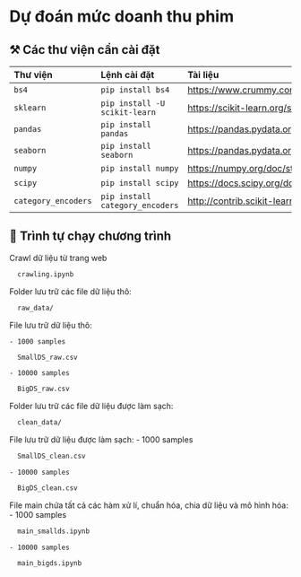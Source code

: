# Dự đoán mức doanh thu phim

## ⚒ Các thư viện cần cài đặt

| Thư viện            | Lệnh cài đặt                    | Tài liệu                                               |
| :------------------ | :------------------------------ | :----------------------------------------------------- |
| `bs4`               | `pip install bs4`               | https://www.crummy.com/software/BeautifulSoup/bs4/doc/ |
| `sklearn`           | `pip install -U scikit-learn`   | https://scikit-learn.org/stable/                       |
| `pandas`            | `pip install pandas`            | https://pandas.pydata.org/docs/                        |
| `seaborn`           | `pip install seaborn`           | https://pandas.pydata.org/docs/                        |
| `numpy`             | `pip install numpy`             | https://numpy.org/doc/stable/                          |
| `scipy`             | `pip install scipy`             | https://docs.scipy.org/doc/scipy/                      |
| `category_encoders` | `pip install category_encoders` | http://contrib.scikit-learn.org/category_encoders/     |

## 🚀 Trình tự chạy chương trình

Crawl dữ liệu từ trang web

```bash
  crawling.ipynb
```

Folder lưu trữ các file dữ liệu thô:

```bash
  raw_data/
```

File lưu trữ dữ liệu thô: 

    - 1000 samples

```bash
  SmallDS_raw.csv
```

    - 10000 samples

```bash
  BigDS_raw.csv
```

Folder lưu trữ các file dữ liệu được làm sạch:

```bash
  clean_data/
```

File lưu trữ dữ liệu được làm sạch: 
    - 1000 samples

```bash
  SmallDS_clean.csv
```

    - 10000 samples

```bash
  BigDS_clean.csv
```

File main chứa tất cả các hàm xử lí, chuẩn hóa, chia dữ liệu và mô hình hóa: 
    - 1000 samples

```bash
  main_smallds.ipynb
```

    - 10000 samples

```bash
  main_bigds.ipynb
```
